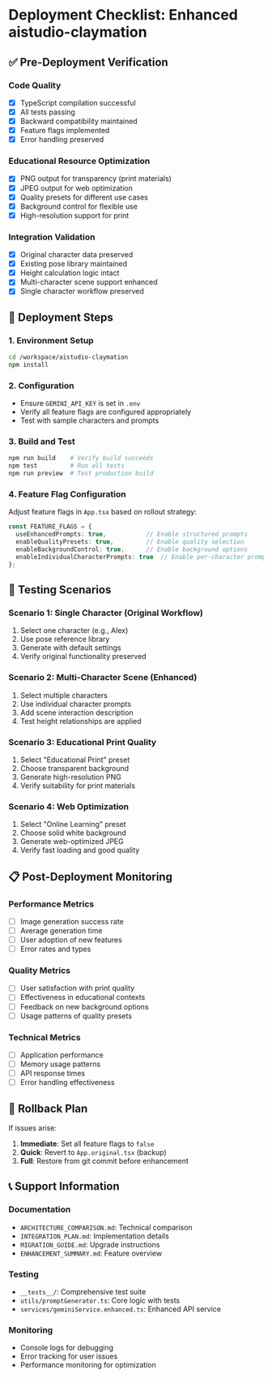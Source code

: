 # Deployment Checklist: Enhanced aistudio-claymation

## ✅ Pre-Deployment Verification

### Code Quality
- [x] TypeScript compilation successful
- [x] All tests passing
- [x] Backward compatibility maintained
- [x] Feature flags implemented
- [x] Error handling preserved

### Educational Resource Optimization
- [x] PNG output for transparency (print materials)
- [x] JPEG output for web optimization
- [x] Quality presets for different use cases
- [x] Background control for flexible use
- [x] High-resolution support for print

### Integration Validation
- [x] Original character data preserved
- [x] Existing pose library maintained
- [x] Height calculation logic intact
- [x] Multi-character scene support enhanced
- [x] Single character workflow preserved

## 🚀 Deployment Steps

### 1. Environment Setup
```bash
cd /workspace/aistudio-claymation
npm install
```

### 2. Configuration
- Ensure `GEMINI_API_KEY` is set in `.env`
- Verify all feature flags are configured appropriately
- Test with sample characters and prompts

### 3. Build and Test
```bash
npm run build    # Verify build succeeds
npm test         # Run all tests
npm run preview  # Test production build
```

### 4. Feature Flag Configuration
Adjust feature flags in `App.tsx` based on rollout strategy:
```typescript
const FEATURE_FLAGS = {
  useEnhancedPrompts: true,           // Enable structured prompts
  enableQualityPresets: true,         // Enable quality selection
  enableBackgroundControl: true,      // Enable background options
  enableIndividualCharacterPrompts: true  // Enable per-character prompts
};
```

## 🧪 Testing Scenarios

### Scenario 1: Single Character (Original Workflow)
1. Select one character (e.g., Alex)
2. Use pose reference library
3. Generate with default settings
4. Verify original functionality preserved

### Scenario 2: Multi-Character Scene (Enhanced)
1. Select multiple characters
2. Use individual character prompts
3. Add scene interaction description
4. Test height relationships are applied

### Scenario 3: Educational Print Quality
1. Select "Educational Print" preset
2. Choose transparent background
3. Generate high-resolution PNG
4. Verify suitability for print materials

### Scenario 4: Web Optimization
1. Select "Online Learning" preset
2. Choose solid white background
3. Generate web-optimized JPEG
4. Verify fast loading and good quality

## 📋 Post-Deployment Monitoring

### Performance Metrics
- [ ] Image generation success rate
- [ ] Average generation time
- [ ] User adoption of new features
- [ ] Error rates and types

### Quality Metrics
- [ ] User satisfaction with print quality
- [ ] Effectiveness in educational contexts
- [ ] Feedback on new background options
- [ ] Usage patterns of quality presets

### Technical Metrics
- [ ] Application performance
- [ ] Memory usage patterns
- [ ] API response times
- [ ] Error handling effectiveness

## 🔄 Rollback Plan

If issues arise:
1. **Immediate**: Set all feature flags to `false`
2. **Quick**: Revert to `App.original.tsx` (backup)
3. **Full**: Restore from git commit before enhancement

## 📞 Support Information

### Documentation
- `ARCHITECTURE_COMPARISON.md`: Technical comparison
- `INTEGRATION_PLAN.md`: Implementation details
- `MIGRATION_GUIDE.md`: Upgrade instructions
- `ENHANCEMENT_SUMMARY.md`: Feature overview

### Testing
- `__tests__/`: Comprehensive test suite
- `utils/promptGenerator.ts`: Core logic with tests
- `services/geminiService.enhanced.ts`: Enhanced API service

### Monitoring
- Console logs for debugging
- Error tracking for user issues
- Performance monitoring for optimization
